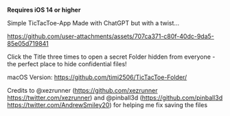 **Requires iOS 14 or higher**

Simple TicTacToe-App Made with ChatGPT but with a twist...



https://github.com/user-attachments/assets/707ca371-c80f-40dc-9da5-85e05d719841

Click the Title three times to open a secret Folder hidden from everyone - the perfect place to hide confidential files!

macOS Version: https://github.com/timi2506/TicTacToe-Folder/

Credits to @xezrunner (https://github.com/xezrunner https://twitter.com/xezrunner) and @pinball3d (https://github.com/pinball3d https://twitter.com/AndrewSmiley20) for helping me fix saving the files
